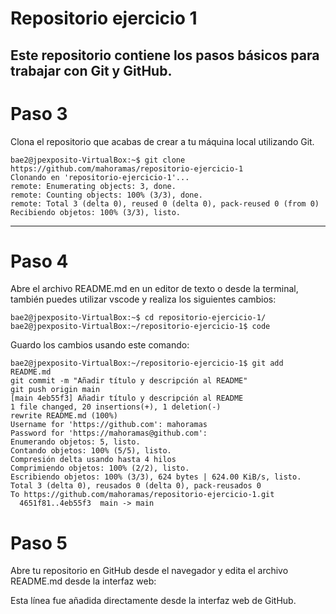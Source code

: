# Repositorio ejercicio 1

Este repositorio contiene los pasos básicos para trabajar con Git y GitHub.
---
# Paso 3

Clona el repositorio que acabas de crear a tu máquina local utilizando Git.
```
bae2@jpexposito-VirtualBox:~$ git clone https://github.com/mahoramas/repositorio-ejercicio-1
Clonando en 'repositorio-ejercicio-1'...
remote: Enumerating objects: 3, done.
remote: Counting objects: 100% (3/3), done.
remote: Total 3 (delta 0), reused 0 (delta 0), pack-reused 0 (from 0)
Recibiendo objetos: 100% (3/3), listo.
```
---
# Paso 4

Abre el archivo README.md en un editor de texto o desde la terminal, también puedes utilizar vscode y realiza los siguientes cambios:
```
bae2@jpexposito-VirtualBox:~$ cd repositorio-ejercicio-1/
bae2@jpexposito-VirtualBox:~/repositorio-ejercicio-1$ code
```
Guardo los cambios usando este comando:
```code
bae2@jpexposito-VirtualBox:~/repositorio-ejercicio-1$ git add README.md
git commit -m "Añadir título y descripción al README"
git push origin main
[main 4eb55f3] Añadir título y descripción al README
1 file changed, 20 insertions(+), 1 deletion(-)
rewrite README.md (100%)
Username for 'https://github.com': mahoramas
Password for 'https://mahoramas@github.com':
Enumerando objetos: 5, listo.
Contando objetos: 100% (5/5), listo.
Compresión delta usando hasta 4 hilos
Comprimiendo objetos: 100% (2/2), listo.
Escribiendo objetos: 100% (3/3), 624 bytes | 624.00 KiB/s, listo.
Total 3 (delta 0), reusados 0 (delta 0), pack-reusados 0
To https://github.com/mahoramas/repositorio-ejercicio-1.git
  4651f81..4eb55f3  main -> main
```
# Paso 5
Abre tu repositorio en GitHub desde el navegador y edita el archivo README.md desde la interfaz web:

Esta línea fue añadida directamente desde la interfaz web de GitHub.
